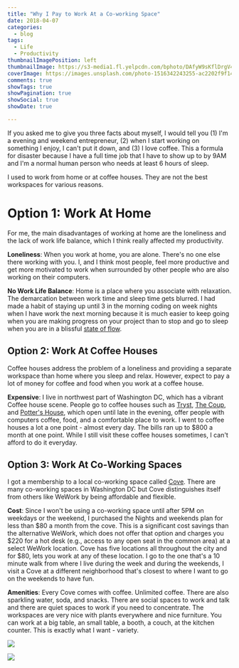 ```yaml
---
title: "Why I Pay to Work At a Co-working Space"
date: 2018-04-07
categories:
  - blog
tags:
  - Life
  - Productivity
thumbnailImagePosition: left
thumbnailImage: https://s3-media1.fl.yelpcdn.com/bphoto/DAfyW9sKflDrgV4lUI61PQ/ls.jpg
coverImage: https://images.unsplash.com/photo-1516342243255-ac2202f9f149?ixlib=rb-0.3.5&ixid=eyJhcHBfaWQiOjEyMDd9&s=75dacc47b95222986df91d7786c40b25&auto=format&fit=crop&w=1650&q=80
comments: true
showTags: true
showPagination: true
showSocial: true
showDate: true

---
```


If you asked me to give you three facts about myself, I would tell you (1) I'm a evening and weekend entrepreneur, (2) when I start working on something I enjoy, I can't put it down, and (3) I love coffee. This a formula for disaster because I have a full time job that I have to show up to by 9AM and I'm a normal human person who needs at least 6 hours of sleep.

<!--more-->

I used to work from home or at coffee houses. They are not the best workspaces for various reasons.

# Option 1: Work At Home
For me, the main disadvantages of working at home are the loneliness and the lack of work life balance, which I think really affected my productivity.

**Loneliness**: When you work at home, you are alone. There's no one else there working with you. I, and I think most people, feel more productive and get more motivated to work when surrounded by other people who are also working on their computers.

**No Work Life Balance**: Home is a place where you associate with relaxation. The demarcation between work time and sleep time gets blurred. I had made a habit of staying up until 3 in the morning coding on week nights when I have work the next morning because it is much easier to keep going when you are making progress on your project than to stop and go to sleep when you are in a blissful [state of flow](https://hackernoon.com/flow-state-hacking-your-productivity-95b28668e280).

## Option 2: Work At Coffee Houses
Coffee houses address the problem of a loneliness and providing a separate workspace than home where you sleep and relax. However, expect to pay a lot of money for coffee and food when you work at a coffee house.

**Expensive**: I live in northwest part of Washington DC, which has a vibrant Coffee house scene. People go to coffee houses such as [Tryst](https://www.yelp.com/biz/tryst-washington), [The Coup](https://www.yelp.com/biz/the-coup-calgary), and [Potter's House](https://www.yelp.com/biz/potters-house-washington), which open until late in the evening, offer people with computers coffee, food, and a comfortable place to work. I went to coffee houses a lot a one point - almost every day. The bills ran up to $800 a month at one point. While I still visit these coffee houses sometimes, I can't afford to do it everyday.

## Option 3: Work At Co-Working Spaces

I got a membership to a local co-working space called [Cove](https://cove.is/). There are many co-working spaces in Washington DC but Cove distinguishes itself from others like WeWork by being affordable and flexible.

**Cost**:  Since I won't be using a co-working space until after 5PM on weekdays or the weekend, I purchased the Nights and weekends plan for less than $80 a month from the cove. This is a significant cost savings than the alternative WeWork, which does not offer that option and charges you $220 for a hot desk (e.g., access to any open seat in the common area) at a select WeWork location. Cove has five locations all throughout the city and for $80, lets you work at any of these location. I go to the one that's a 10 minute walk from where I live during the week and during the weekends, I visit a Cove at a different neighborhood that's closest to where I want to go on the weekends to have fun.

**Amenities**:  Every Cove comes with coffee. Unlimited coffee. There are also sparkling water, soda, and snacks. There are social spaces to work and talk and there are quiet spaces to work if you need to concentrate. The workspaces are very nice with plants everywhere and nice furniture. You can work at a big table, an small table, a booth, a couch, at the kitchen counter. This is exactly what I want - variety.

![](https://s3-media1.fl.yelpcdn.com/bphoto/L4kLnUSLO6XKKErSFBPXNQ/o.jpg)

![](https://s3-media2.fl.yelpcdn.com/bphoto/vl1j57W8VT3ulxkJ1BQ_ug/o.jpg)
